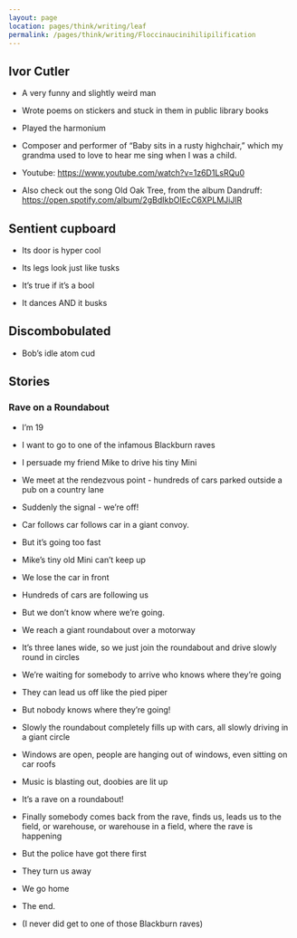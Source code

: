 ```yaml
---
layout: page
location: pages/think/writing/leaf
permalink: /pages/think/writing/Floccinaucinihilipilification
---
```

## Ivor Cutler

  - A very funny and slightly weird man

  - Wrote poems on stickers and stuck in them in public library books

  - Played the harmonium

  - Composer and performer of “Baby sits in a rusty highchair,” which my
    grandma used to love to hear me sing when I was a child.

  - Youtube:
    [<span class="underline">https://www.youtube.com/watch?v=1z6D1LsRQu0</span>](https://www.youtube.com/watch?v=1z6D1LsRQu0)

  - Also check out the song Old Oak Tree, from the album Dandruff:
    [<span class="underline">https://open.spotify.com/album/2gBdIkbOIEcC6XPLMJiJlR</span>](https://open.spotify.com/album/2gBdIkbOIEcC6XPLMJiJlR)

## Sentient cupboard

  - Its door is hyper cool

  - Its legs look just like tusks

  - It’s true if it’s a bool

  - It dances AND it busks

## Discombobulated

  - Bob’s idle atom cud

## Stories

### Rave on a Roundabout

  - I’m 19

  - I want to go to one of the infamous Blackburn raves

  - I persuade my friend Mike to drive his tiny Mini

  - We meet at the rendezvous point - hundreds of cars parked outside a
    pub on a country lane

  - Suddenly the signal - we’re off\!

  - Car follows car follows car in a giant convoy.

  - But it’s going too fast

  - Mike’s tiny old Mini can’t keep up

  - We lose the car in front

  - Hundreds of cars are following us

  - But we don’t know where we’re going.

  - We reach a giant roundabout over a motorway

  - It’s three lanes wide, so we just join the roundabout and drive
    slowly round in circles

  - We’re waiting for somebody to arrive who knows where they’re going

  - They can lead us off like the pied piper

  - But nobody knows where they’re going\!

  - Slowly the roundabout completely fills up with cars, all slowly
    driving in a giant circle

  - Windows are open, people are hanging out of windows, even sitting on
    car roofs

  - Music is blasting out, doobies are lit up

  - It’s a rave on a roundabout\!

  - Finally somebody comes back from the rave, finds us, leads us to the
    field, or warehouse, or warehouse in a field, where the rave is
    happening

  - But the police have got there first

  - They turn us away

  - We go home

  - The end.

  - (I never did get to one of those Blackburn raves)

